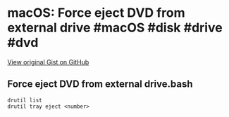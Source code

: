# macOS: Force eject DVD from external drive #macOS #disk #drive #dvd

[View original Gist on GitHub](https://gist.github.com/Integralist/2a466d1d6298453796e84bb155debf53)

## Force eject DVD from external drive.bash

```shell
drutil list
drutil tray eject <number>
```


